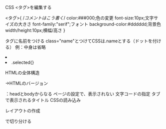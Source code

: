 CSS
<タグ>を編集する

<タグ>{
/*コメントはこう書く*/
color:###000;色の変更
font-size:10px;文字サイズの大きさ
font-family:"serif";フォント
background-color:#dddddd;背景色
width/height:10px;横幅/高さ
}

タグに名前をつける
class="name"とつけてCSSは.nameとする（ドットを付ける）
例：中身は省略
<li class="selected"><li>
.selected{}

HTMLの全体構造
<!DOCTYPE html>
→HTMLのバージョン
<html>：headとbodyからなる

<head>ページの設定で、表示されない
<meta charset="utf-8">文字コードの指定
<title></title>タブで表示されるタイトル
<link rel="stylesheet" href="stylesheet.css">CSSの読み込み
</head>

レイアウトの作成
<div>で切り分ける
